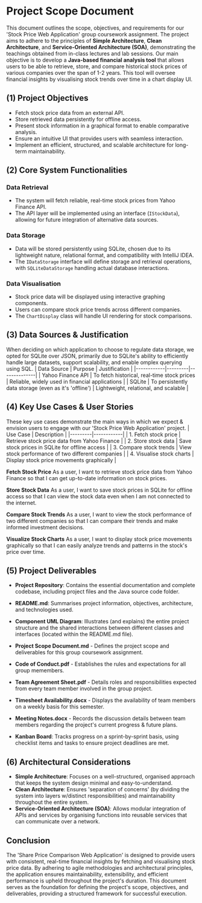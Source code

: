 # Project Scope Document
This document outlines the scope, objectives, and requirements for our 'Stock Price Web Application' group coursework assignment. The project aims to adhere to the principles of **Simple Architecture**, **Clean Architecture**, and **Service-Oriented Architecture (SOA)**, demonstrating the teachings obtained from in-class lectures and lab sessions. Our main objective is to develop a **Java-based financial analysis tool** that allows users to be able to retrieve, store, and compare historical stock prices of various companies over the span of 1-2 years. This tool will oversee financial insights by visualising stock trends over time in a chart display UI.

## (1) Project Objectives
- Fetch stock price data from an external API.
- Store retrieved data persistently for offline access.
- Present stock information in a graphical format to enable comparative analysis.
- Ensure an intuitive UI that provides users with seamless interaction.
- Implement an efficient, structured, and scalable architecture for long-term maintainability.

## (2) Core System Functionalities

### **Data Retrieval**
- The system will fetch reliable, real-time stock prices from Yahoo Finance API.
- The API layer will be implemented using an interface (`IStockData`), allowing for future integration of alternative data sources.

### **Data Storage**
- Data will be stored persistently using SQLite, chosen due to its lightweight nature, relational format, and compatibility with IntelliJ IDEA.
- The `IDataStorage` interface will define storage and retrieval operations, with `SQLiteDataStorage` handling actual database interactions.

### **Data Visualisation**
- Stock price data will be displayed using interactive graphing components.
- Users can compare stock price trends across different companies.
- The `ChartDisplay` class will handle UI rendering for stock comparisons.

## (3) Data Sources & Justification
When deciding on which application to choose to regulate data storage, we opted for SQLite over JSON, primarily due to SQLite's ability to efficiently handle large datasets, support scalability, and enable omplex querying using SQL.
| Data Source | Purpose | Justification |
|------------|---------|--------------|
| Yahoo Finance API | To fetch historical, real-time stock prices | Reliable, widely used in financial applications |
| SQLite | To persistently data storage (even as it's 'offline') | Lightweight, relational, and scalable |

## (4) Key Use Cases & User Stories
These key use cases demonstrate the main ways in which we expect & envision users to engage with our 'Stock Price Web Application' project.
| Use Case | Description |
|---------|------------|
| 1. Fetch stock price | Retrieve stock price data from Yahoo Finance |
| 2. Store stock data | Save stock prices in SQLite for offline access |
| 3. Compare stock trends | View stock performance of two different companies |
| 4. Visualise stock charts | Display stock price movements graphically |

**Fetch Stock Price**
As a user, I want to retrieve stock price data from Yahoo Finance so that I can get up-to-date information on stock prices.

**Store Stock Data**
As a user, I want to save stock prices in SQLite for offline access so that I can view the stock data even when I am not connected to the internet.

**Compare Stock Trends**
As a user, I want to view the stock performance of two different companies so that I can compare their trends and make informed investment decisions.

**Visualize Stock Charts**
As a user, I want to display stock price movements graphically so that I can easily analyze trends and patterns in the stock's price over time.

## (5) Project Deliverables
- **Project Repository**: Contains the essential documentation and complete codebase, including project files and the Java source code folder.

- **README.md**: Summarises project information, objectives, architecture, and technologies used.
- **Component UML Diagram**: Illustrates (and explains) the entire project structure and the shared interactions between different classes and interfaces (located within the README.md file).
  
- **Project Scope Document.md** - Defines the project scope and deliverables for this group coursework assignment.
- **Code of Conduct.pdf** - Establishes the rules and expectations for all group memembers.
- **Team Agreement Sheet.pdf** - Details roles and responsibilities expected from every team member involved in the group project.
- **Timesheet Availability.docx** - Displays the availability of team members on a weekly basis for this semester.
- **Meeting Notes.docx** - Records the discussion details between team members regarding the project's current progress & future plans.
  
- **Kanban Board**: Tracks progress on a sprint-by-sprint basis, using checklist items and tasks to ensure project deadlines are met.

## (6) Architectural Considerations
- **Simple Architecture**: Focuses on a well-structured, organised approach that keeps the system design minimal and easy-to-understand.
- **Clean Architecture**: Ensures 'separation of concerns' (by dividing the system into layers w/distinct responsibilities) and maintainability throughout the entire system.
- **Service-Oriented Architecture (SOA)**: Allows modular integration of APIs and services by organising functions into reusable services that can communicate over a network.

## Conclusion
The 'Share Price Comparison Web Application' is designed to provide users with consistent, real-time financial insights by fetching and visualising stock price data. By adhering to agile methodologies and architectural principles, the application ensures maintainability, extensibility, and efficient performance is upheld throughout the project's duration. This document serves as the foundation for defining the project's scope, objectives, and deliverables, providing a structured framework for successful execution.
